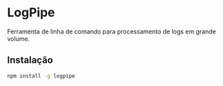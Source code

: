 # LogPipe

Ferramenta de linha de comando para processamento de logs em grande volume.

## Instalação

```bash
npm install -g logpipe